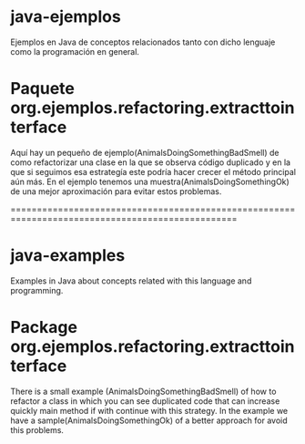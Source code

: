java-ejemplos
=============

Ejemplos en Java de conceptos relacionados tanto con dicho lenguaje como la programación en
general.

Paquete org.ejemplos.refactoring.extracttointerface
===================================================
Aquí hay un pequeño de ejemplo(AnimalsDoingSomethingBadSmell) de como refactorizar una clase en
la que se observa código duplicado y en la que si seguimos esa estrategía este podría hacer
crecer el método principal aún más.
En el ejemplo tenemos una muestra(AnimalsDoingSomethingOk) de una mejor aproximación para
evitar estos problemas.

=================================================================================================

java-examples
=============

Examples in Java about concepts related with this language and programming.

Package org.ejemplos.refactoring.extracttointerface
===================================================
There is a small example (AnimalsDoingSomethingBadSmell) of how to refactor a class in which
you can see duplicated code that can increase quickly main method if with continue with this strategy.
In the example we have a sample(AnimalsDoingSomethingOk) of a better approach for avoid this problems.